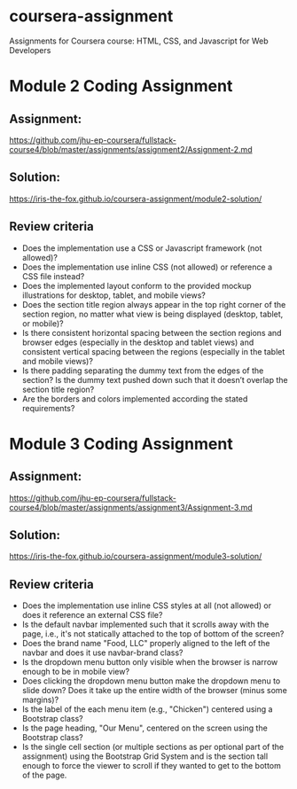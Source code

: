 # coursera-assignment
Assignments for Coursera course: HTML, CSS, and Javascript for Web Developers
  
#  Module 2 Coding Assignment
## Assignment:
https://github.com/jhu-ep-coursera/fullstack-course4/blob/master/assignments/assignment2/Assignment-2.md
## Solution:
https://iris-the-fox.github.io/coursera-assignment/module2-solution/
##  Review criteria 
- Does the implementation use a CSS or Javascript framework (not allowed)?  
- Does the implementation use inline CSS (not allowed) or reference a CSS file instead?  
- Does the implemented layout conform to the provided mockup illustrations for desktop, tablet, and mobile views?  
- Does the section title region always appear in the top right corner of the section region, no matter what view is being displayed (desktop, tablet, or mobile)?  
- Is there consistent horizontal spacing between the section regions and browser edges (especially in the desktop and tablet views) and consistent vertical spacing between the regions (especially in the tablet and mobile views)?  
- Is there padding separating the dummy text from the edges of the section? Is the dummy text pushed down such that it doesn’t overlap the section title region?  
- Are the borders and colors implemented according the stated requirements?  

# Module 3 Coding Assignment
## Assignment:
https://github.com/jhu-ep-coursera/fullstack-course4/blob/master/assignments/assignment3/Assignment-3.md
## Solution:
https://iris-the-fox.github.io/coursera-assignment/module3-solution/
## Review criteria
- Does the implementation use inline CSS styles at all (not allowed) or does it reference an external CSS file?
- Is the default navbar implemented such that it scrolls away with the page, i.e., it's not statically attached to the top of bottom of the screen?
- Does the brand name "Food, LLC" properly aligned to the left of the navbar and does it use navbar-brand class?
- Is the dropdown menu button only visible when the browser is narrow enough to be in mobile view?
- Does clicking the dropdown menu button make the dropdown menu to slide down? Does it take up the entire width of the browser (minus some margins)? 
- Is the label of the each menu item (e.g., "Chicken") centered using a Bootstrap class?
- Is the page heading, "Our Menu", centered on the screen using the Bootstrap class?
- Is the single cell section (or multiple sections as per optional part of the assignment) using the Bootstrap Grid System and is the section tall enough to force the viewer to scroll if they wanted to get to the bottom of the page.
